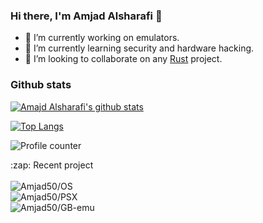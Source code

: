### Hi there, I'm Amjad Alsharafi 👋

- 🔭 I’m currently working on emulators.
- 🌱 I’m currently learning security and hardware hacking.
- 👯 I’m looking to collaborate on any [Rust] project.

### Github stats
[![Amajd Alsharafi's github stats](https://github-readme-stats.vercel.app/api?username=Amjad50&theme=react)](https://github.com/anuraghazra/github-readme-stats)

[![Top Langs](https://github-readme-stats.vercel.app/api/top-langs/?username=Amjad50&theme=react&layout=compact)](https://github.com/anuraghazra/github-readme-stats)

![Profile counter](https://komarev.com/ghpvc/?username=Amjad50&color=blue)

<div>
    <summary>:zap: Recent project</summary>
    </br>
    <img alt="Amjad50/OS" src="https://github-readme-stats.vercel.app/api/pin/?username=Amjad50&repo=OS&theme=react"/>
    </br>
    <img alt="Amjad50/PSX" src="https://github-readme-stats.vercel.app/api/pin/?username=Amjad50&repo=PSX&theme=react"/>
    </br>
    <img alt="Amjad50/GB-emu" src="https://github-readme-stats.vercel.app/api/pin/?username=Amjad50&repo=mizu&theme=react"/>
</div>

</br>

[Rust]: https://www.rust-lang.org/
[website]: https://amjad.alsharafi.dev/
[twitter]: https://twitter.com/AmjadAlsharafi5
[linkedin]: https://www.linkedin.com/in/amjad-alshrarafi-346956b2/
